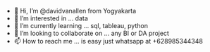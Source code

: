 - 👋 Hi, I’m @davidvanallen    from Yogyakarta
- 👀 I’m interested in ... data
- 🌱 I’m currently learning ... sql, tableau, python
- 💞️ I’m looking to collaborate on ... any BI or DA project
- 📫 How to reach me ... is easy just whatsapp at +628985344348

<!---
davidvanallen/davidvanallen is a ✨ special ✨ repository because its `README.md` (this file) appears on your GitHub profile.
You can click the Preview link to take a look at your changes.
--->
